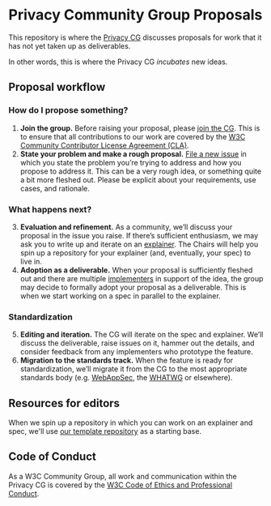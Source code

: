 # Privacy Community Group Proposals

This repository is where the [Privacy CG](https://privacycg.github.io/)
discusses proposals for work that it has not yet taken up as
deliverables.

In other words, this is where the Privacy CG *incubates* new ideas.

## Proposal workflow

### How do I propose something?

1. **Join the group.** Before raising your proposal, please [join the CG](https://www.w3.org/community/privacycg/join). This is to ensure that all contributions to our work are covered by the [W3C Community Contributor License Agreement (CLA)](https://www.w3.org/community/about/agreements/cla/).
2. **State your problem and make a rough proposal.** [File a new issue](https://github.com/privacycg/proposals/issues/new) in which you state the problem you’re trying to address and how you propose to address it. This can be a very rough idea, or something quite a bit more fleshed out. Please be explicit about your requirements, use cases, and rationale.

### What happens next?

3. **Evaluation and refinement.** As a community, we’ll discuss your proposal in the issue you raise. If there’s sufficient enthusiasm, we may ask you to write up and iterate on an [explainer](https://github.com/w3ctag/w3ctag.github.io/blob/master/explainers.md). The Chairs will help you spin up a repository for your explainer (and, eventually, your spec) to live in.
4. **Adoption as a deliverable.** When your proposal is sufficiently fleshed out and there are multiple [implementers](https://privacycg.github.io/charter.html#implementer) in support of the idea, the group may decide to formally adopt your proposal as a deliverable. This is when we start working on a spec in parallel to the explainer.

### Standardization

5. **Editing and iteration.** The CG will iterate on the spec and explainer. We’ll discuss the deliverable, raise issues on it, hammer out the details, and consider feedback from any implementers who prototype the feature.
6. **Migration to the standards track.** When the feature is ready for standardization, we’ll migrate it from the CG to the most appropriate standards body (e.g. [WebAppSec](https://www.w3.org/2011/webappsec/), the [WHATWG](https://whatwg.org/) or elsewhere).

## Resources for editors

When we spin up a repository in which you can work on an explainer and
spec, we'll use
[our template repository](https://github.com/privacycg/deliverable) as a
starting base.

## Code of Conduct

As a W3C Community Group, all work and communication within the Privacy
CG is covered by the
[W3C Code of Ethics and Professional Conduct](https://www.w3.org/Consortium/cepc/).
